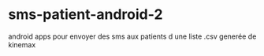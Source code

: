 # sms-patient-android-2
android apps pour envoyer des sms aux patients d une liste .csv generée de kinemax 
